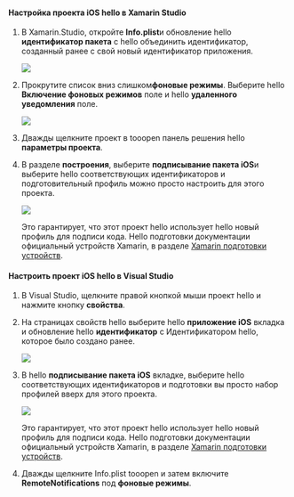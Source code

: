 #### <a name="configure-hello-ios-project-in-xamarin-studio"></a>Настройка проекта iOS hello в Xamarin Studio
1. В Xamarin.Studio, откройте **Info.plist**и обновление hello **идентификатор пакета** с hello объединить идентификатор, созданный ранее с свой новый идентификатор приложения.

    ![](./media/app-service-mobile-xamarin-ios-configure-project/mobile-services-ios-push-21.png)
2. Прокрутите список вниз слишком**фоновые режимы**. Выберите hello **Включение фоновых режимов** поле и hello **удаленного уведомления** поле.

    ![](./media/app-service-mobile-xamarin-ios-configure-project/mobile-services-ios-push-22.png)
3. Дважды щелкните проект в tooopen панель решения hello **параметры проекта**.
4. В разделе **построения**, выберите **подписывание пакета iOS**и выберите hello соответствующих идентификаторов и подготовительный профиль можно просто настроить для этого проекта.

   ![](./media/app-service-mobile-xamarin-ios-configure-project/mobile-services-ios-push-20.png)

   Это гарантирует, что этот проект hello использует hello новый профиль для подписи кода. Hello подготовки документации официальный устройств Xamarin, в разделе [Xamarin подготовки устройств].

#### <a name="configure-hello-ios-project-in-visual-studio"></a>Настроить проект iOS hello в Visual Studio
1. В Visual Studio, щелкните правой кнопкой мыши проект hello и нажмите кнопку **свойства**.
2. На страницах свойств hello выберите hello **приложение iOS** вкладка и обновление hello **идентификатор** с Идентификатором hello, которое было создано ранее.

    ![](./media/app-service-mobile-xamarin-ios-configure-project/mobile-services-ios-push-23.png)
3. В hello **подписывание пакета iOS** вкладке, выберите hello соответствующих идентификаторов и подготовки вы просто набор профилей вверх для этого проекта.

    ![](./media/app-service-mobile-xamarin-ios-configure-project/mobile-services-ios-push-24.png)

    Это гарантирует, что этот проект hello использует hello новый профиль для подписи кода. Hello подготовки документации официальный устройств Xamarin, в разделе [Xamarin подготовки устройств].
4. Дважды щелкните Info.plist tooopen и затем включите **RemoteNotifications** под **фоновые режимы**.

[Xamarin подготовки устройств]: http://developer.xamarin.com/guides/ios/getting_started/installation/device_provisioning/ (Подготовка устройства)
